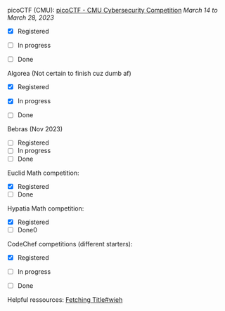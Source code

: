 picoCTF (CMU): [picoCTF - CMU Cybersecurity Competition](https://picoctf.org)
*March 14 to March 28, 2023*
- [x] Registered
- [ ] In progress
- [ ] Done


Algorea (Not certain to finish cuz dumb af)
- [x] Registered
- [x] In progress
- [ ] Done


Bebras (Nov 2023)
- [ ] Registered
- [ ] In progress
- [ ] Done

Euclid Math competition:
- [x] Registered
- [ ] Done

Hypatia Math competition:
- [x] Registered
- [ ] Done0

CodeChef competitions (different starters):
- [x] Registered
- [ ] In progress
- [ ] Done


Helpful ressources:
[Fetching Title#wieh](https://blog.prepscholar.com/computer-science-competitions-for-high-schoolers)

